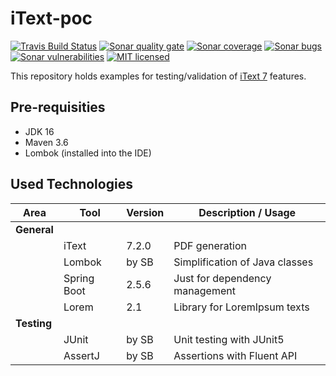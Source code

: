 # iText-poc
[![Travis Build Status][travis-image]][travis-url-main] [![Sonar quality gate][sonar-quality-gate]][sonar-url] [![Sonar coverage][sonar-coverage]][sonar-url] [![Sonar bugs][sonar-bugs]][sonar-url] [![Sonar vulnerabilities][sonar-vulnerabilities]][sonar-url] [![MIT licensed][mit-badge]](./LICENSE.txt)

This repository holds examples for testing/validation of [iText 7](https://github.com/itext/itext7) features.

## Pre-requisities
* JDK 16
* Maven 3.6
* Lombok (installed into the IDE)

## Used Technologies

| Area          | Tool                  | Version      | Description / Usage                      |
| ----------    | --------------------- | ------------ | ---------------------------------------- |
| **General**   |                       |              |                                          |
|               | iText                 | 7.2.0        | PDF generation                           |
|               | Lombok                | by SB        | Simplification of Java classes           |
|               | Spring Boot           | 2.5.6        | Just for dependency management           |
|               | Lorem                 | 2.1          | Library for LoremIpsum texts             |
| **Testing**   |                       |              |                                          |
|               | JUnit                 | by SB        | Unit testing with JUnit5                 |
|               | AssertJ               | by SB        | Assertions with Fluent API               |

[travis-url-main]: https://app.travis-ci.com/github/arnosthavelka/itext-poc
[travis-image]: https://travis-ci.com/arnosthavelka/itext-poc.svg?branch=master

[sonar-url]: https://sonarcloud.io/dashboard?id=arnosthavelka_itext-poc
[sonar-quality-gate]: https://sonarcloud.io/api/project_badges/measure?project=arnosthavelka_itext-poc&metric=alert_status
[sonar-coverage]: https://sonarcloud.io/api/project_badges/measure?project=arnosthavelka_itext-poc&metric=coverage
[sonar-bugs]: https://sonarcloud.io/api/project_badges/measure?project=arnosthavelka_itext-poc&metric=bugs
[sonar-vulnerabilities]: https://sonarcloud.io/api/project_badges/measure?project=arnosthavelka_itext-poc&metric=vulnerabilities
[mit-badge]: https://img.shields.io/badge/license-MIT-maroon.svg
